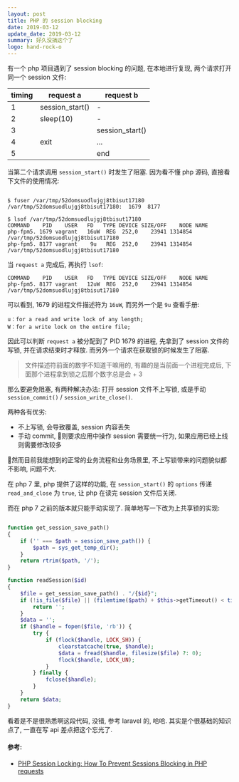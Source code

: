 ```yaml
---
layout: post
title: PHP 的 session blocking
date: 2019-03-12
update_date: 2019-03-12
summary: 好久没搞这个了
logo: hand-rock-o
---
```


有一个 php 项目遇到了 session blocking 的问题, 在本地进行复现, 两个请求打开同一个 session 文件:

| timing  | request a | request b |
|---|---|---|
| 1 | session_start() | - |
| 2 | sleep(10) | - |
| 3 |  | session_start() |
| 4 | exit | ... |
| 5 |  | end |

当第二个请求调用 `session_start()` 时发生了阻塞. 因为看不懂 php 源码, 直接看下文件的使用情况:

```shell

$ fuser /var/tmp/52domsuodlujgj8tbisut17180
/var/tmp/52domsuodlujgj8tbisut17180:  1679  8177

$ lsof /var/tmp/52domsuodlujgj8tbisut17180
COMMAND    PID    USER   FD   TYPE DEVICE SIZE/OFF    NODE NAME
php-fpm5. 1679 vagrant   16uW  REG  252,0    23941 1314854 /var/tmp/52domsuodlujgj8tbisut17180
php-fpm5. 8177 vagrant    9u   REG  252,0    23941 1314854 /var/tmp/52domsuodlujgj8tbisut17180

```

当 `request a` 完成后, 再执行 `lsof`:
```
COMMAND    PID    USER   FD   TYPE DEVICE SIZE/OFF    NODE NAME
php-fpm5. 8177 vagrant   12uW  REG  252,0    23941 1314854 /var/tmp/52domsuodlujgj8tbisut17180
```


可以看到, 1679 的进程文件描述符为 `16uW`, 而另外一个是 `9u` 查看手册:

```
u：for a read and write lock of any length;
W：for a write lock on the entire file;
```

因此可以判断 `request a` 被分配到了 PID 1679 的进程, 先拿到了 session 文件的写锁, 并在请求结束时才释放. 而另外一个请求在获取锁的时候发生了阻塞.

> 文件描述符前面的数字不知道干嘛用的, 有趣的是当前面一个进程完成后, 下面那个进程拿到锁之后那个数字总是会 + 3

那么要避免阻塞, 有两种解决办法: 打开 session 文件不上写锁, 或是手动 `session_commit()` / `session_write_close()`.

两种各有优劣:
- 不上写锁, 会导致覆盖, session 内容丢失
- 手动 commit, 则要求应用中操作 session 需要统一行为, 如果应用已经上线则需要修改较多

然而目前我能想到的正常的业务流程和业务场景里, 不上写锁带来的问题貌似都不影响, 问题不大. 

在 php 7 里, php 提供了这样的功能, 在 `session_start()` 的 `options` 传递 `read_and_close` 为 `true`, 让 php 在读完 session 文件后关闭.

而在 php 7 之前的版本就只能手动实现了. 简单地写一下改为上共享锁的实现:

```php

function get_session_save_path()
{
    if ('' === $path = session_save_path()) {
        $path = sys_get_temp_dir();
    }
    return rtrim($path, '/');
}

function readSession($id)
{
    $file = get_session_save_path() . "/{$id}";
    if (!is_file($file) || (filemtime($path) + $this->getTimeout() < time())) {
        return '';
    }
    $data = '';
    if ($handle = fopen($file, 'rb')) {
        try {
            if (flock($handle, LOCK_SH)) {
                clearstatcache(true, $handle);
                $data = fread($handle, filesize($file) ?: 0);
                flock($handle, LOCK_UN);
            }
        } finally {
            fclose($handle);
        }
    }
    return $data;
}
```

看着是不是很熟悉啊这段代码, 没错, 参考 laravel 的, 哈哈. 其实是个很基础的知识点了, 一直在写 api 差点把这个忘光了.

#### 参考:
- [PHP Session Locking: How To Prevent Sessions Blocking in PHP requests](https://ma.ttias.be/php-session-locking-prevent-sessions-blocking-in-requests/)



